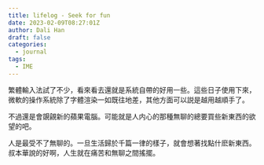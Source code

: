 ```yaml
---
title: lifelog - Seek for fun
date: 2023-02-09T08:27:01Z
author: Dali Han
draft: false
categories:
  - journal
tags:
  - IME
---
```


繁體輸入法試了不少，看來看去還就是系統自帶的好用一些。這些日子使用下來，微軟的操作系統除了字體渲染一如既往地差，其他方面可以説是越用越順手了。

不過還是會覬覦新的蘋果電腦。可能就是人内心的那種無聊的總要買些新東西的欲望的吧。

人是最受不了無聊的。一旦生活歸於千篇一律的樣子，就會想著找點什麽新東西。叔本華說的好啊，人生就在痛苦和無聊之間搖擺。